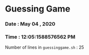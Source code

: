  # Guessing Game 
 ### Date : May 04 , 2020  
 ### Time : 12:05:1588576562 PM 
 Number of lines in ` guessinggame.sh ` :  25
